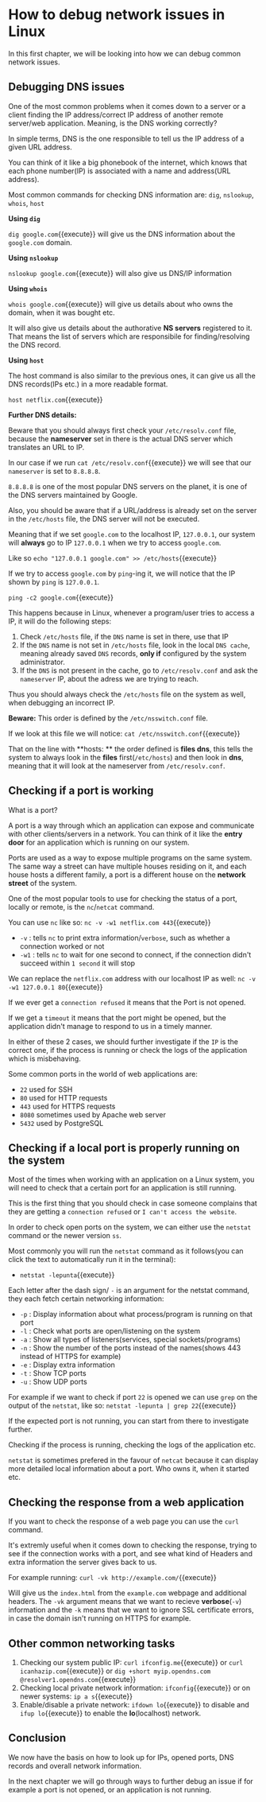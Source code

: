 # How to debug network issues in Linux

In this first chapter, we will be looking into how we can debug common network issues.


## Debugging DNS issues

One of the most common problems when it comes down to a server or a client finding the IP address/correct IP address of another remote server/web application. Meaning, is the DNS working correctly?

In simple terms, DNS is the one responsible to tell us the IP address of a given URL address.

You can think of it like a big phonebook of the internet, which knows that each phone number(IP) is associated with a name and address(URL address).

Most common commands for checking DNS information are: `dig`, `nslookup`, `whois`, `host`


**Using `dig`**

`dig google.com`{{execute}} will give us the DNS information about the `google.com` domain.


**Using `nslookup`**

`nslookup google.com`{{execute}} will also give us DNS/IP information


**Using `whois`**

`whois google.com`{{execute}} will give us details about who owns the domain, when it was bought etc.

It will also give us details about the authorative **NS servers** registered to it. That means the list of servers which are responsibile for finding/resolving the DNS record.

**Using `host`**

The host command is also similar to the previous ones, it can give us all the DNS records(IPs etc.) in a more readable format.

`host netflix.com`{{execute}}


**Further DNS details:**

Beware that you should always first check your `/etc/resolv.conf` file, because the **nameserver** set in there is the actual DNS server which translates an URL to IP.

In our case if we run `cat /etc/resolv.conf`{{execute}} we will see that our `nameserver` is set to `8.8.8.8`. 

`8.8.8.8` is one of the most popular DNS servers on the planet, it is one of the DNS servers maintained by Google.

Also, you should be aware that if a URL/address is already set on the server in the `/etc/hosts` file, the DNS server will not be executed.

Meaning that if we set `google.com` to the localhost IP, `127.0.0.1`, our system will **always** go to IP `127.0.0.1` when we try to access `google.com`.

Like so `echo "127.0.0.1 google.com" >> /etc/hosts`{{execute}}

If we try to access `google.com` by `ping`-ing it, we will notice that the IP shown by `ping` is `127.0.0.1`.

`ping -c2 google.com`{{execute}}

This happens because in Linux, whenever a program/user tries to access a IP, it will do the following steps:

1. Check `/etc/hosts` file, if the `DNS` name is set in there, use that IP
2. If the `DNS` name is not set in `/etc/hosts` file, look in the local `DNS cache`, meaning already saved `DNS` records, **only if** configured by the system administrator.
3. If the `DNS` is not present in the cache, go to `/etc/resolv.conf` and ask the `nameserver` IP, about the adress we are trying to reach.

Thus you should always check the `/etc/hosts` file on the system as well, when debugging an incorrect IP.


**Beware:** This order is defined by the `/etc/nsswitch.conf` file.

If we look at this file we will notice: `cat /etc/nsswitch.conf`{{execute}}

That on the line with **hosts: ** the order defined is **files dns**, this tells the system to always look in the **files** first(`/etc/hosts`) and then look in **dns**, meaning that it will look at the nameserver from `/etc/resolv.conf`.


## Checking if a port is working

What is a port?

A port is a way through which an application can expose and communicate with other clients/servers in a network. You can think of it like the **entry door** for an application which is running on our system.

Ports are used as a way to expose multiple programs on the same system. The same way a street can have multiple houses residing on it, and each house hosts a different family, a port is a different house on the **network street** of the system.

One of the most popular tools to use for checking the status of a port, locally or remote, is the `nc`/`netcat` command.

You can use `nc` like so: `nc -v -w1 netflix.com 443`{{execute}}

  - `-v` : tells `nc` to print extra information/`verbose`, such as whether a connection worked or not
  - `-w1` : tells `nc` to wait for one second to connect, if the connection didn't succeed within `1 second` it will stop

We can replace the `netflix.com` address with our localhost IP as well: `nc -v -w1 127.0.0.1 80`{{execute}}

If we ever get a `connection refused` it means that the Port is not opened.

If we get a `timeout` it means that the port might be opened, but the application didn't manage to respond to us in a timely manner.

In either of these 2 cases, we should further investigate if the `IP` is the correct one, if the process is running or check the logs of the application which is misbehaving.

Some common ports in the world of web applications are:

  - `22` used for SSH
  - `80` used for HTTP requests
  - `443` used for HTTPS requests
  - `8080` sometimes used by Apache web server
  - `5432` used by PostgreSQL


## Checking if a local port is properly running on the system

Most of the times when working with an application on a Linux system, you will need to check that a certain port for an application is still running.

This is the first thing that you should check in case someone complains that they are getting a `connection refused` or `I can't access the website`.

In order to check open ports on the system, we can either use the `netstat` command or the newer version `ss`.

Most commonly you will run the `netstat` command as it follows(you can click the text to automatically run it in the terminal):

  - `netstat -lepunta`{{execute}}

Each letter after the dash sign/ `-` is an argument for the netstat command, they each fetch certain networking information:

  - `-p` : Display information about what process/program is running on that port
  - `-l` : Check what ports are open/listening on the system
  - `-a` : Show all types of listeners(services, special sockets/programs)
  - `-n` : Show the number of the ports instead of the names(shows 443 instead of HTTPS for example)
  - `-e` : Display extra information
  - `-t` : Show TCP ports
  - `-u` : Show UDP ports

For example if we want to check if port `22` is opened we can use `grep` on the output of the `netstat`, like so: `netstat -lepunta | grep 22`{{execute}}

If the expected port is not running, you can start from there to investigate further.

Checking if the process is running, checking the logs of the application etc.

`netstat` is sometimes prefered in the favour of `netcat` because it can display more detailed local information about a port. Who owns it, when it started etc.

## Checking the response from a web application

If you want to check the response of a web page you can use the `curl` command.

It's extremly useful when it comes down to checking the response, trying to see if the connection works with a port, and see what kind of Headers and extra information the server gives back to us.

For example running: `curl -vk http://example.com/`{{execute}}

Will give us the `index.html` from the `example.com` webpage and additional headers. The `-vk` argument means that we want to recieve **verbose**(`-v`) information and the `-k` means that we want to ignore SSL certificate errors, in case the domain isn't running on HTTPS for example.


## Other common networking tasks

1. Checking our system public IP: `curl ifconfig.me`{{execute}} or `curl icanhazip.com`{{execute}} or `dig +short myip.opendns.com @resolver1.opendns.com`{{execute}}
2. Checking local private network information: `ifconfig`{{execute}} or on newer systems: `ip a s`{{execute}}
3. Enable/disable a private network: `ifdown lo`{{execute}} to disable and `ifup lo`{{execute}} to enable the **lo**(localhost) network.

## Conclusion

We now have the basis on how to look up for IPs, opened ports, DNS records and overall network information.

In the next chapter we will go through ways to further debug an issue if for example a port is not opened, or an application is not running.

